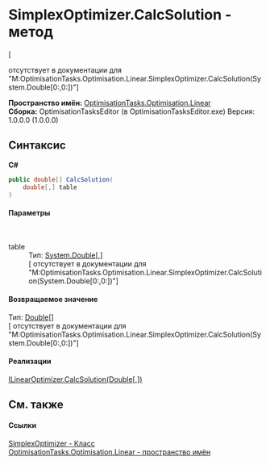 # SimplexOptimizer.CalcSolution - метод
 

\[<summary> отсутствует в документации для "M:OptimisationTasks.Optimisation.Linear.SimplexOptimizer.CalcSolution(System.Double[0:,0:])"\]

**Пространство имён:**&nbsp;<a href="N_OptimisationTasks_Optimisation_Linear">OptimisationTasks.Optimisation.Linear</a><br />**Сборка:**&nbsp;OptimisationTasksEditor (в OptimisationTasksEditor.exe) Версия: 1.0.0.0 (1.0.0.0)

## Синтаксис

**C#**<br />
``` C#
public double[] CalcSolution(
	double[,] table
)
```


#### Параметры
&nbsp;<dl><dt>table</dt><dd>Тип:&nbsp;<a href="http://msdn2.microsoft.com/ru-ru/library/643eft0t" target="_blank">System.Double</a>[,]<br />\[<param name="table"/> отсутствует в документации для "M:OptimisationTasks.Optimisation.Linear.SimplexOptimizer.CalcSolution(System.Double[0:,0:])"\]</dd></dl>

#### Возвращаемое значение
Тип:&nbsp;<a href="http://msdn2.microsoft.com/ru-ru/library/643eft0t" target="_blank">Double</a>[]<br />\[<returns> отсутствует в документации для "M:OptimisationTasks.Optimisation.Linear.SimplexOptimizer.CalcSolution(System.Double[0:,0:])"\]

#### Реализации
<a href="M_OptimisationTasks_OptimisationMethods_Linear_ILinearOptimizer_CalcSolution">ILinearOptimizer.CalcSolution(Double[,])</a><br />

## См. также


#### Ссылки
<a href="T_OptimisationTasks_Optimisation_Linear_SimplexOptimizer">SimplexOptimizer - Класс</a><br /><a href="N_OptimisationTasks_Optimisation_Linear">OptimisationTasks.Optimisation.Linear - пространство имён</a><br />